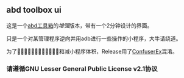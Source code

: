 ## abd toolbox ui

这是一个[abd工具箱](https://github.com/KuzeKumiko/Linspirer_abd_tools)的*增强*版本，带有一个2分钟设计的界面。

只是一个对某管理程序逆向并用adb进行一些操作的小程序，大牛请绕道。

为了提̶高̶逆̶向̶难̶度̶和减小程序体积，Release用了[ConfuserEx](https://github.com/mkaring/ConfuserEx)混淆。

### 请遵循GNU Lesser General Public License v2.1协议
